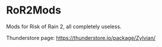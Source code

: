 # RoR2Mods
 Mods for Risk of Rain 2, all completely useless.

Thunderstore page:
https://thunderstore.io/package/Zylvian/